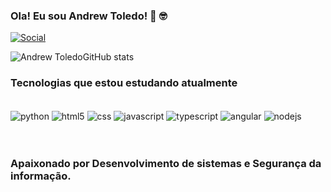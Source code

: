 ### Ola! Eu sou Andrew Toledo! 👋 🤓

[![Social](https://img.shields.io/badge/LinkedIn-0077B5?style=for-the-badge&logo=linkedin&logoColor=white)](https://www.linkedin.com/in/andrew-toledo)


![Andrew ToledoGitHub stats](https://github-readme-stats.vercel.app/api?username=AndrewToledo&show_icons=true&theme=dark)

### Tecnologias que estou estudando atualmente

<div style="display: inline_block">
    <br>
    <img align="center" alt="python" src="https://img.shields.io/badge/Python-3776AB?style=for-the-badge&logo=python&logoColor=white"/>       
    <img align="center" alt="html5" src="https://img.shields.io/badge/HTML5-E34F26?style=for-the-badge&logo=html5&logoColor=white"/>
    <img align="center" alt="css" src="https://img.shields.io/badge/CSS-239120?&style=for-the-badge&logo=css3&logoColor=white"/>
    <img align="center" alt="javascript" src="https://img.shields.io/badge/JavaScript-323330?style=for-the-badge&logo=javascript&logoColor=F7DF1E"/>
    <img align="center" alt="typescript" src="https://img.shields.io/badge/TypeScript-007ACC?style=for-the-badge&logo=typescript&logoColor=white"/>
    <img align="center" alt="angular" src="https://img.shields.io/badge/Angular-DD0031?style=for-the-badge&logo=angular&logoColor=white"/>
    <img align="center" alt="nodejs" src="https://img.shields.io/badge/Node.js-43853D?style=for-the-badge&logo=node.js&logoColor=white"/>
</div>
<br></br>

### Apaixonado por Desenvolvimento de sistemas e Segurança da informação. 

